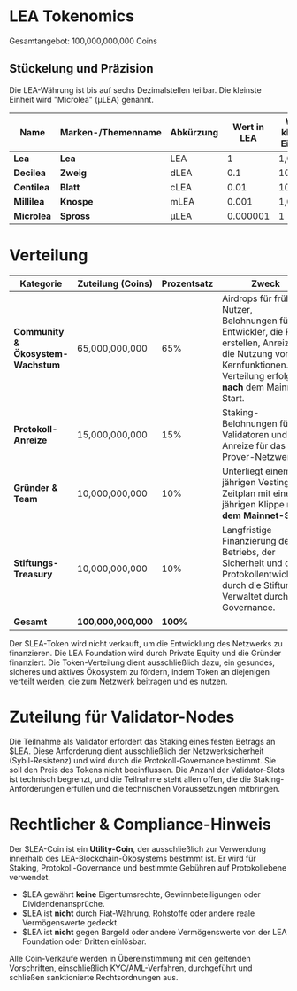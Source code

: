 # LEA Tokenomics

Gesamtangebot: 100,000,000,000 Coins

## Stückelung und Präzision
Die LEA-Währung ist bis auf sechs Dezimalstellen teilbar. Die kleinste Einheit wird "Microlea" (μLEA) genannt.

| Name            | Marken-/Themenname | Abkürzung | Wert in LEA | Wert in kleinsten Einheiten |
| --------------- | ------------------ | ------------ | ------------ | ----------------------- |
| **Lea**         | **Lea**            | LEA          | 1            | 1,000,000               |
| **Decilea**     | **Zweig**          | dLEA         | 0.1          | 100,000                 |
| **Centilea**    | **Blatt**          | cLEA         | 0.01         | 10,000                  |
| **Millilea**    | **Knospe**         | mLEA         | 0.001        | 1,000                   |
| **Microlea**    | **Spross**         | μLEA         | 0.000001     | 1                       |

# Verteilung

| Kategorie                        | Zuteilung (Coins) | Prozentsatz | Zweck                                                                                                                                |
| -------------------------------- | ------------------ | ---------- | ------------------------------------------------------------------------------------------------------------------------------------ |
| **Community & Ökosystem-Wachstum** | 65,000,000,000     | 65%        | Airdrops für frühe Nutzer, Belohnungen für Entwickler, die PODs erstellen, Anreize für die Nutzung von Kernfunktionen. Die Verteilung erfolgt **nach** dem Mainnet-Start. |
| **Protokoll-Anreize**            | 15,000,000,000     | 15%        | Staking-Belohnungen für Validatoren und Anreize für das Prover-Netzwerk.                                                                |
| **Gründer & Team**               | 10,000,000,000     | 10%        | Unterliegt einem 4-jährigen Vesting-Zeitplan mit einer 1-jährigen Klippe **nach dem Mainnet-Start**.                                     |
| **Stiftungs-Treasury**           | 10,000,000,000     | 10%        | Langfristige Finanzierung des Betriebs, der Sicherheit und der Protokollentwicklung durch die Stiftung. Verwaltet durch Governance.       |
| **Gesamt**                       | **100,000,000,000**| **100%**   |                                                                                                                                      |

Der $LEA-Token wird nicht verkauft, um die Entwicklung des Netzwerks zu finanzieren. Die LEA Foundation wird durch Private Equity und die Gründer finanziert. Die Token-Verteilung dient ausschließlich dazu, ein gesundes, sicheres und aktives Ökosystem zu fördern, indem Token an diejenigen verteilt werden, die zum Netzwerk beitragen und es nutzen.

# Zuteilung für Validator-Nodes

Die Teilnahme als Validator erfordert das Staking eines festen Betrags an $LEA. Diese Anforderung dient ausschließlich der Netzwerksicherheit (Sybil-Resistenz) und wird durch die Protokoll-Governance bestimmt. Sie soll den Preis des Tokens nicht beeinflussen. Die Anzahl der Validator-Slots ist technisch begrenzt, und die Teilnahme steht allen offen, die die Staking-Anforderungen erfüllen und die technischen Voraussetzungen mitbringen.


# Rechtlicher & Compliance-Hinweis

Der $LEA-Coin ist ein **Utility-Coin**, der ausschließlich zur Verwendung innerhalb des LEA-Blockchain-Ökosystems bestimmt ist. Er wird für Staking, Protokoll-Governance und bestimmte Gebühren auf Protokollebene verwendet.

- $LEA gewährt **keine** Eigentumsrechte, Gewinnbeteiligungen oder Dividendenansprüche.
- $LEA ist **nicht** durch Fiat-Währung, Rohstoffe oder andere reale Vermögenswerte gedeckt.
- $LEA ist **nicht** gegen Bargeld oder andere Vermögenswerte von der LEA Foundation oder Dritten einlösbar.

Alle Coin-Verkäufe werden in Übereinstimmung mit den geltenden Vorschriften, einschließlich KYC/AML-Verfahren, durchgeführt und schließen sanktionierte Rechtsordnungen aus.
